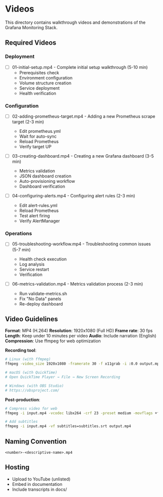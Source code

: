 # Videos

This directory contains walkthrough videos and demonstrations of the Grafana Monitoring Stack.

## Required Videos

### Deployment
- [ ] 01-initial-setup.mp4 - Complete initial setup walkthrough (5-10 min)
  - Prerequisites check
  - Environment configuration
  - Volume structure creation
  - Service deployment
  - Health verification

### Configuration
- [ ] 02-adding-prometheus-target.mp4 - Adding a new Prometheus scrape target (2-3 min)
  - Edit prometheus.yml
  - Wait for auto-sync
  - Reload Prometheus
  - Verify target UP

- [ ] 03-creating-dashboard.mp4 - Creating a new Grafana dashboard (3-5 min)
  - Metrics validation
  - JSON dashboard creation
  - Auto-provisioning workflow
  - Dashboard verification

- [ ] 04-configuring-alerts.mp4 - Configuring alert rules (2-3 min)
  - Edit alert-rules.yml
  - Reload Prometheus
  - Test alert firing
  - Verify AlertManager

### Operations
- [ ] 05-troubleshooting-workflow.mp4 - Troubleshooting common issues (5-7 min)
  - Health check execution
  - Log analysis
  - Service restart
  - Verification

- [ ] 06-metrics-validation.mp4 - Metrics validation process (2-3 min)
  - Run validate-metrics.sh
  - Fix "No Data" panels
  - Re-deploy dashboard

## Video Guidelines

**Format**: MP4 (H.264)
**Resolution**: 1920x1080 (Full HD)
**Frame rate**: 30 fps
**Length**: Keep under 10 minutes per video
**Audio**: Include narration (English)
**Compression**: Use ffmpeg for web optimization

**Recording tool**:
```bash
# Linux (with ffmpeg)
ffmpeg -video_size 1920x1080 -framerate 30 -f x11grab -i :0.0 output.mp4

# macOS (with QuickTime)
# Open QuickTime Player → File → New Screen Recording

# Windows (with OBS Studio)
# https://obsproject.com/
```

**Post-production**:
```bash
# Compress video for web
ffmpeg -i input.mp4 -vcodec libx264 -crf 23 -preset medium -movflags +faststart output.mp4

# Add subtitles
ffmpeg -i input.mp4 -vf subtitles=subtitles.srt output.mp4
```

## Naming Convention

`<number>-<descriptive-name>.mp4`

## Hosting

- Upload to YouTube (unlisted)
- Embed in documentation
- Include transcripts in docs/

